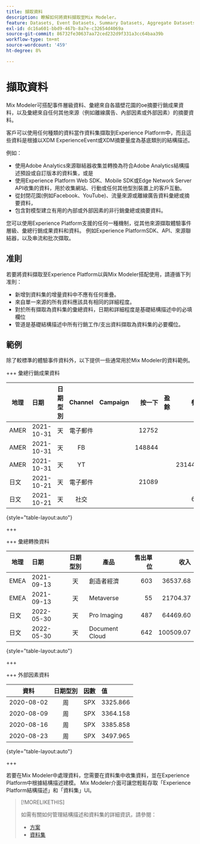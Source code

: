 ```yaml
---
title: 擷取資料
description: 瞭解如何將資料擷取至Mix Modeler。
feature: Datasets, Event Datasets, Summary Datasets, Aggregate Datasets
exl-id: dc16a601-bbd9-467b-8a7e-c32654d4069a
source-git-commit: 86732fe30637aa72ced232d9f331a3cc64baa39b
workflow-type: tm+mt
source-wordcount: '459'
ht-degree: 8%

---
```


# 擷取資料

Mix Modeler可搭配事件層級資料、彙總來自各牆壁花園的oe摘要行銷成果資料，以及彙總來自任何其他來源（例如離線廣告、內部因素或外部因素）的摘要資料。

客戶可以使用任何種類的資料當作資料集擷取到Experience Platform中，而且這些資料是根據以XDM ExperienceEvent或XDM摘要量度為基底類別的結構描述。

例如：

* 使用Adobe Analytics來源聯結器收集並轉換為符合Adobe Analytics結構描述預設或自訂版本的資料集，或是
* 使用Experience Platform Web SDK、Mobile SDK或Edge Network Server API收集的資料，用於收集網站、行動或任何其他型別裝置上的客戶互動。
* 從封閉花園(例如Facebook、YouTube)、流量來源或離線廣告資料彙總或摘要資料，
* 包含對模型建立有用的內部或外部因素的非行銷彙總或摘要資料。

您可以使用Experience Platform支援的任何一種機制，從其他來源擷取體驗事件層級、彙總行銷成果資料和資料。 例如Experience PlatformSDK、API、來源聯結器，以及串流和批次擷取。


## 准則

若要將資料擷取至Experience Platform以與Mix Modeler搭配使用，請遵循下列准則：

* 新增到資料集的增量資料中不應有任何重疊。
* 來自單一來源的所有資料應該具有相同的詳細程度。
* 對於所有擷取為資料集的彙總資料，日期和詳細程度是基礎結構描述中的必填欄位
* 管道是基礎結構描述中所有行銷工作/支出資料擷取為資料集的必要欄位。


## 範例

除了較標準的體驗事件資料外，以下提供一些通常用於Mix Modeler的資料範例。

+++ 彙總行銷成果資料

| 地理 | 日期 | 日期型別 | Channel | Campaign | 按一下 | 盈餘 | 參與 | 曝光 | 開啟 | 已擁有 | 已傳送 |
|---|:--|---|:---:|---|--:|---|--:|---|---|---|--:|
| AMER | 2021-10-31 | 天 | 電子郵件 | | 12752 | | | | | | 1132945 |
| AMER | 2021-10-31 | 天 | FB | | 148844 | | | | | | |
| AMER | 2021-10-31 | 天 | YT | | | | 2314452 | | | | |
| 日文 | 2021-10-21 | 天 | 電子郵件 | | 21089 | | | | | | 3283626 |
| 日文 | 2021-10-21 | 天 | 社交 | | | | 621 | | | | |

{style="table-layout:auto"}

+++

+++ 彙總轉換資料

| 地理 | 日期 | 日期型別 | 產品 | 售出單位 | 收入 |
|---|:---|:---:|---|--:|--:|
| EMEA | 2021-09-13 | 天 | 創造者經濟 | 603 | 36537.68 |
| EMEA | 2021-09-13 | 天 | Metaverse | 55 | 21704.37 |
| 日文 | 2022-05-30 | 天 | Pro Imaging | 487 | 64469.60 |
| 日文 | 2022-05-30 | 天 | Document Cloud | 642 | 100509.07 |

{style="table-layout:auto"}

+++

+++ 外部因素資料

| 資料 | 日期型別 | 因數 | 值 |
|---|:---:|:---:|:---|
| 2020-08-02 | 周 | SPX | 3325.866 |
| 2020-08-09 | 周 | SPX | 3364.158 |
| 2020-08-16 | 周 | SPX | 3385.858 |
| 2020-08-23 | 周 | SPX | 3497.965 |

{style="table-layout:auto"}

+++

若要在Mix Modeler中處理資料，您需要在資料集中收集資料，並在Experience Platform中根據結構描述建模。 Mix Modeler介面可讓您輕鬆存取「Experience Platform結構描述」和「資料集」UI。


>[!MORELIKETHIS]
>
>如需有關如何管理結構描述和資料集的詳細資訊，請參閱：
>
>* [方案](schemas.md)
>* [資料集](datasets.md)

